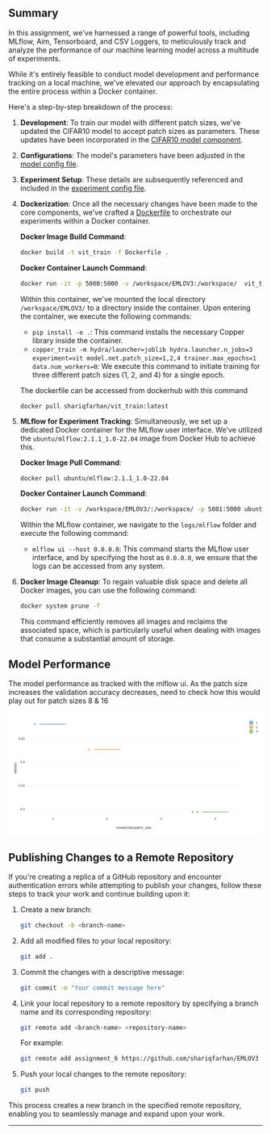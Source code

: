 ## Summary

In this assignment, we've harnessed a range of powerful tools, including MLflow, Aim, Tensorboard, and CSV Loggers, to meticulously track and analyze the performance of our machine learning model across a multitude of experiments.

While it's entirely feasible to conduct model development and performance tracking on a local machine, we've elevated our approach by encapsulating the entire process within a Docker container.

Here's a step-by-step breakdown of the process:

1. **Development**: To train our model with different patch sizes, we've updated the CIFAR10 model to accept patch sizes as parameters. These updates have been incorporated in the [CIFAR10 model component](https://github.com/shariqfarhan/EMLOV3/blob/assignment_6/copper/models/components/cifar10_dense_net.py).

2. **Configurations**: The model's parameters have been adjusted in the [model config file](https://github.com/shariqfarhan/EMLOV3/blob/assignment_6/configs/model/cifar10.yaml).

3. **Experiment Setup**: These details are subsequently referenced and included in the [experiment config file](https://github.com/shariqfarhan/EMLOV3/blob/assignment_6/configs/experiment/vit.yaml).

4. **Dockerization**: Once all the necessary changes have been made to the core components, we've crafted a [Dockerfile](https://github.com/shariqfarhan/EMLOV3/blob/assignment_6/Dockerfile) to orchestrate our experiments within a Docker container.

   **Docker Image Build Command**:
   ```bash
   docker build -t vit_train -f Dockerfile .
   ```

   **Docker Container Launch Command**:
   ```bash
   docker run -it -p 5000:5000 -v /workspace/EMLOV3:/workspace/  vit_train bash
   ```

   Within this container, we've mounted the local directory `/workspace/EMLOV3/` to a directory inside the container. Upon entering the container, we execute the following commands:

   - `pip install -e .`: This command installs the necessary Copper library inside the container.
   - `copper_train -m hydra/launcher=joblib hydra.launcher.n_jobs=3 experiment=vit model.net.patch_size=1,2,4 trainer.max_epochs=1 data.num_workers=0`: We execute this command to initiate training for three different patch sizes (1, 2, and 4) for a single epoch.

   The dockerfile can be accessed from dockerhub with this command 
   ```
   docker pull shariqfarhan/vit_train:latest
   ```

5. **MLflow for Experiment Tracking**: Simultaneously, we set up a dedicated Docker container for the MLflow user interface. We've utilized the `ubuntu/mlflow:2.1.1_1.0-22.04` image from Docker Hub to achieve this.

   **Docker Image Pull Command**:
   ```bash
   docker pull ubuntu/mlflow:2.1.1_1.0-22.04
   ```

   **Docker Container Launch Command**:
   ```bash
   docker run -it -v /workspace/EMLOV3/:/workspace/ -p 5001:5000 ubuntu/mlflow:2.1.1_1.0-22.04 bash
   ```

   Within the MLflow container, we navigate to the `logs/mlflow` folder and execute the following command:

   - `mlflow ui --host 0.0.0.0`: This command starts the MLflow user interface, and by specifying the host as `0.0.0.0`, we ensure that the logs can be accessed from any system.

6. **Docker Image Cleanup**: To regain valuable disk space and delete all Docker images, you can use the following command:

   ```bash
   docker system prune -f
   ```

   This command efficiently removes all images and reclaims the associated space, which is particularly useful when dealing with images that consume a substantial amount of storage.

## Model Performance
The model performance as tracked with the mlflow ui. As the patch size increases the validation accuracy decreases, need to check how this would play out for patch sizes 8 & 16

![Alt text](image.png)

## Publishing Changes to a Remote Repository

If you're creating a replica of a GitHub repository and encounter authentication errors while attempting to publish your changes, follow these steps to track your work and continue building upon it:

1. Create a new branch:
   ```bash
   git checkout -b <branch-name>
   ```

2. Add all modified files to your local repository:
   ```bash
   git add .
   ```

3. Commit the changes with a descriptive message:
   ```bash
   git commit -m "Your commit message here"
   ```

4. Link your local repository to a remote repository by specifying a branch name and its corresponding repository:
   ```bash
   git remote add <branch-name> <repository-name>
   ```

   For example:
   ```bash
   git remote add assignment_6 https://github.com/shariqfarhan/EMLOV3
   ```

5. Push your local changes to the remote repository:
   ```bash
   git push
   ```

This process creates a new branch in the specified remote repository, enabling you to seamlessly manage and expand upon your work.

---
